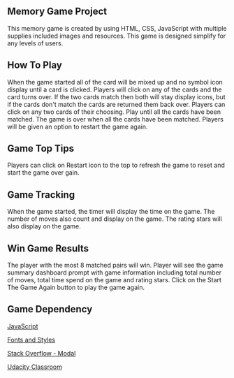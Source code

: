 ## Memory Game Project

This memory game is created by using HTML, CSS, JavaScript with multiple supplies included images and resources. This game is designed simplify for any levels of users.

## How To Play 

When the game started all of the card will be mixed up and no symbol icon display until a card is clicked. Players will click on any of the cards and the card turns over. If the two cards match then both will stay display icons, but if the cards don't match the cards are returned them back over. Players can click on any two cards of their choosing. Play until all the cards have been matched. The game is over when all the cards have been matched. Players will be given an option to restart the game again. 

## Game Top Tips

Players can click on Restart icon to the top to refresh the game to reset and start the game over gain.

## Game Tracking

When the game started, the timer will display the time on the game. 
The number of moves also count and display on the game.
The rating stars will also display on the game.

## Win Game Results

The player with the most 8 matched pairs will win. Player will see the game summary dashboard prompt with game information including total number of moves, total time spend on the game and rating stars. Click on the Start The Game Again button to play the game again. 

## Game Dependency
[JavaScript](http://stackoverflow.com/a/2450976)

[Fonts and Styles](https://fonts.google.com)

[Stack Overflow - Modal](https://stackoverflow.com/questions/41302241/modal-dialog-with-fixed-header-and-footer-and-scrollable-content)

[Udacity Classroom](https://classroom.udacity.com/me)
